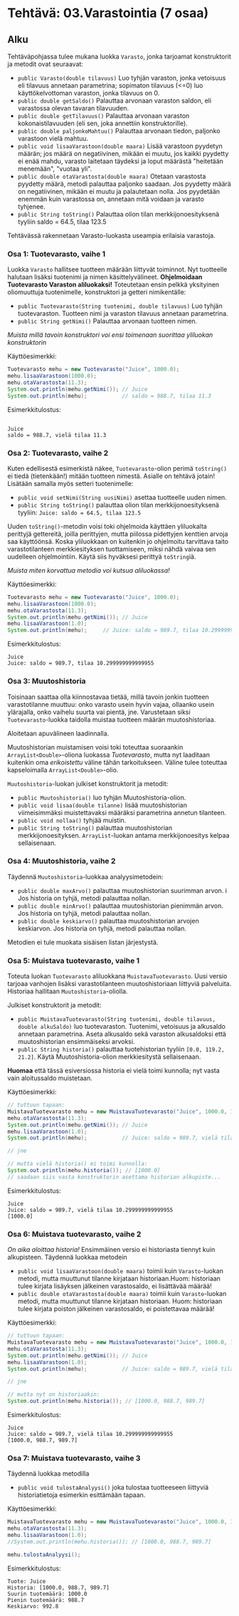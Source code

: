 # Tehtävä: 03.Varastointia (7 osaa)

## Alku

Tehtäväpohjassa tulee mukana luokka `Varasto`, 
jonka tarjoamat konstruktorit ja metodit ovat seuraavat:

- `public Varasto(double tilavuus)` 
  Luo tyhjän varaston, jonka vetoisuus eli tilavuus annetaan parametrina; 
  sopimaton tilavuus (<=0) luo käyttökelvottoman varaston, 
  jonka tilavuus on 0.
- `public double getSaldo()` 
  Palauttaa arvonaan varaston saldon, eli varastossa olevan tavaran 
  tilavuuden.
- `public double getTilavuus()` 
  Palauttaa arvonaan varaston kokonaistilavuuden 
  (eli sen, joka annettiin konstruktorille).
- `public double paljonkoMahtuu()` 
  Palauttaa arvonaan tiedon, paljonko varastoon vielä mahtuu.
- `public void lisaaVarastoon(double maara)` 
  Lisää varastoon pyydetyn määrän; 
  jos määrä on negatiivinen, mikään ei muutu, 
  jos kaikki pyydetty ei enää mahdu, varasto laitetaan täydeksi 
  ja loput määrästä "heitetään menemään", "vuotaa yli".
- `public double otaVarastosta(double maara)` 
  Otetaan varastosta pyydetty määrä, metodi palauttaa paljonko saadaan. 
  Jos pyydetty määrä on negatiivinen, mikään ei muutu ja palautetaan nolla. 
  Jos pyydetään enemmän kuin varastossa on, annetaan mitä voidaan ja varasto tyhjenee.
- `public String toString()` 
  Palauttaa olion tilan merkkijonoesityksenä tyyliin saldo = 64.5, 
  tilaa 123.5

Tehtävässä rakennetaan Varasto-luokasta useampia erilaisia varastoja.

### Osa 1: Tuotevarasto, vaihe 1

Luokka `Varasto` hallitsee tuotteen määrään liittyvät toiminnot. 
Nyt tuotteelle halutaan lisäksi tuotenimi ja nimen käsittelyvälineet. 
**Ohjelmoidaan Tuotevarasto Varaston aliluokaksi!** Toteutetaan ensin pelkkä 
yksityinen oliomuuttuja tuotenimelle, konstruktori ja getteri nimikentälle:

- `public Tuotevarasto(String tuotenimi, double tilavuus)`
  Luo tyhjän tuotevaraston. Tuotteen nimi 
  ja varaston tilavuus annetaan parametrina.
- `public String getNimi()`
  Palauttaa arvonaan tuotteen nimen.

*Muista millä tavoin konstruktori voi ensi toimenaan suorittaa yliluokan konstruktorin*

Käyttöesimerkki:

```java
Tuotevarasto mehu = new Tuotevarasto("Juice", 1000.0);
mehu.lisaaVarastoon(1000.0);
mehu.otaVarastosta(11.3);
System.out.println(mehu.getNimi()); // Juice
System.out.println(mehu);           // saldo = 988.7, tilaa 11.3
```

Esimerkkitulostus:

```

Juice
saldo = 988.7, vielä tilaa 11.3
```

### Osa 2: Tuotevarasto, vaihe 2

Kuten edellisestä esimerkistä näkee, `Tuotevarasto`-olion perimä 
`toString()` ei tiedä (tietenkään!) mitään tuotteen nimestä. 
Asialle on tehtävä jotain! Lisätään samalla myös setteri tuotenimelle:

- `public void setNimi(String uusiNimi)`
   asettaa tuotteelle uuden nimen.
- `public String toString()`
  palauttaa olion tilan merkkijonoesityksenä tyyliin: 
  `Juice: saldo = 64.5, tilaa 123.5`

Uuden `toString()`-metodin voisi toki ohjelmoida käyttäen yliluokalta 
perittyjä gettereitä, joilla perittyjen, mutta piilossa pidettyjen 
kenttien arvoja saa käyttöönsä. Koska yliluokkaan on kuitenkin jo 
ohjelmoitu tarvittava taito varastotilanteen merkkiesityksen tuottamiseen, 
miksi nähdä vaivaa sen uudelleen ohjelmointiin. 
Käytä siis hyväksesi perittyä `toString`iä.

*Muista miten korvattua metodia voi kutsua aliluokassa!*

Käyttöesimerkki:

```java
Tuotevarasto mehu = new Tuotevarasto("Juice", 1000.0);
mehu.lisaaVarastoon(1000.0);
mehu.otaVarastosta(11.3);
System.out.println(mehu.getNimi()); // Juice
mehu.lisaaVarastoon(1.0);
System.out.println(mehu);     // Juice: saldo = 989.7, tilaa 10.299999999999955
```

Esimerkkitulostus:

```
Juice
Juice: saldo = 989.7, tilaa 10.299999999999955
```

### Osa 3: Muutoshistoria

Toisinaan saattaa olla kiinnostavaa tietää, millä tavoin jonkin tuotteen 
varastotilanne muuttuu: onko varasto usein hyvin vajaa, ollaanko usein 
ylärajalla, onko vaihelu suurta vai pientä, jne. Varustetaan siksi 
`Tuotevarasto`-luokka taidolla muistaa tuotteen määrän muutoshistoriaa.

Aloitetaan apuvälineen laadinnalla.

Muutoshistorian muistamisen voisi toki toteuttaa suoraankin 
`ArrayList<Double>`-oliona luokassa *Tuotevarasto*, mutta nyt laaditaan 
kuitenkin oma *erikoistettu* väline tähän tarkoitukseen. 
Väline tulee toteuttaa kapseloimalla `ArrayList<Double>`-olio.

`Muutoshistoria`-luokan julkiset konstruktorit ja metodit:

- `public Muutoshistoria()` luo tyhjän Muutoshistoria-olion.
- `public void lisaa(double tilanne)` 
  lisää muutoshistorian viimeisimmäksi muistettavaksi määräksi 
  parametrina annetun tilanteen.
- `public void nollaa()` tyhjää muistin.
- `public String toString()` 
  palauttaa muutoshistorian merkkijonoesityksen. 
  `ArrayList`-luokan antama merkkijonoesitys kelpaa sellaisenaan.

### Osa 4: Muutoshistoria, vaihe 2

Täydennä `Muutoshistoria`-luokkaa analyysimetodein:

- `public double maxArvo()` palauttaa muutoshistorian suurimman arvon. i
  Jos historia on tyhjä, metodi palauttaa nollan.
- `public double minArvo()` palauttaa muutoshistorian pienimmän arvon. 
  Jos historia on tyhjä, metodi palauttaa nollan.
- `public double keskiarvo()` palauttaa muutoshistorian arvojen keskiarvon. 
  Jos historia on tyhjä, metodi palauttaa nollan.

Metodien ei tule muokata sisäisen listan järjestystä.

### Osa 5: Muistava tuotevarasto, vaihe 1

Toteuta luokan `Tuotevarasto` aliluokkana `MuistavaTuotevarasto`. 
Uusi versio tarjoaa vanhojen lisäksi varastotilanteen muutoshistoriaan 
liittyviä palveluita. Historiaa hallitaan `Muutoshistoria`-oliolla.

Julkiset konstruktorit ja metodit:

- `public MuistavaTuotevarasto(String tuotenimi, double tilavuus, double alkuSaldo)`
  luo tuotevaraston. Tuotenimi, vetoisuus ja alkusaldo annetaan 
  parametrina. Aseta alkusaldo sekä varaston alkusaldoksi että 
  muutoshistorian ensimmäiseksi arvoksi.
- `public String historia()` palauttaa tuotehistorian tyyliin 
  `[0.0, 119.2, 21.2]`. 
  Käytä Muutoshistoria-olion merkkiesitystä sellaisenaan.

**Huomaa** että tässä esiversiossa historia ei vielä toimi kunnolla; 
nyt vasta vain aloitussaldo muistetaan.

Käyttöesimerkki:

```java
// tuttuun tapaan:
MuistavaTuotevarasto mehu = new MuistavaTuotevarasto("Juice", 1000.0, 1000.0);
mehu.otaVarastosta(11.3);
System.out.println(mehu.getNimi()); // Juice
mehu.lisaaVarastoon(1.0);
System.out.println(mehu);           // Juice: saldo = 989.7, vielä tilaa 10.3

// jne

// mutta vielä historia() ei toimi kunnolla:
System.out.println(mehu.historia()); // [1000.0]
// saadaan siis vasta konstruktorin asettama historian alkupiste...
```

Esimerkkitulostus:


```
Juice
Juice: saldo = 989.7, vielä tilaa 10.299999999999955
[1000.0]
```

### Osa 6: Muistava tuotevarasto, vaihe 2

*On aika aloittaa historia!* Ensimmäinen versio ei historiasta tiennyt kuin alkupisteen. Täydennä luokkaa metodein

- `public void lisaaVarastoon(double maara)` toimii kuin `Varasto`-luokan 
  metodi, mutta muuttunut tilanne kirjataan historiaan.Huom: 
  historiaan tulee kirjata lisäyksen jälkeinen varastosaldo, 
  ei lisättävää määrää!
- `public double otaVarastosta(double maara)` toimii kuin `Varasto`-luokan 
  metodi, mutta muuttunut tilanne kirjataan historiaan. 
  Huom: historiaan tulee kirjata poiston jälkeinen varastosaldo, 
  ei poistettavaa määrää!

Käyttöesimerkki:

```java
// tuttuun tapaan:
MuistavaTuotevarasto mehu = new MuistavaTuotevarasto("Juice", 1000.0, 1000.0);
mehu.otaVarastosta(11.3);
System.out.println(mehu.getNimi()); // Juice
mehu.lisaaVarastoon(1.0);
System.out.println(mehu);           // Juice: saldo = 989.7, vielä tilaa 10.3

// jne

// mutta nyt on historiaakin:
System.out.println(mehu.historia()); // [1000.0, 988.7, 989.7]
```

Esimerkkitulostus:

```
Juice
Juice: saldo = 989.7, vielä tilaa 10.299999999999955
[1000.0, 988.7, 989.7]
```


### Osa 7: Muistava tuotevarasto, vaihe 3

Täydennä luokkaa metodilla

- `public void tulostaAnalyysi()` joka tulostaa tuotteeseen liittyviä 
  historiatietoja esimerkin esittämään tapaan.

Käyttöesimerkki:

```java
MuistavaTuotevarasto mehu = new MuistavaTuotevarasto("Juice", 1000.0, 1000.0);
mehu.otaVarastosta(11.3);
mehu.lisaaVarastoon(1.0);
//System.out.println(mehu.historia()); // [1000.0, 988.7, 989.7]

mehu.tulostaAnalyysi();
```

Esimerkkitulostus:

```
Tuote: Juice
Historia: [1000.0, 988.7, 989.7]
Suurin tuotemäärä: 1000.0
Pienin tuotemäärä: 988.7
Keskiarvo: 992.8
```
